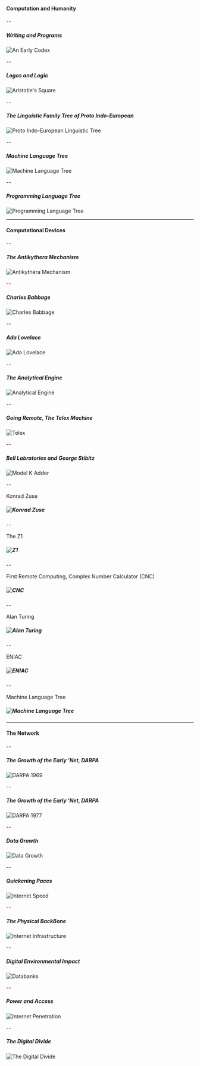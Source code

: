 #### Computation and Humanity

--

##### Writing and Programs

![An Early Codex](https://theportus.nyc3.digitaloceanspaces.com/static/presentations/digital/computer-history/codex.jpg)


--

##### Logos and Logic

![Aristotle's Square](https://theportus.nyc3.digitaloceanspaces.com/static/presentations/digital/computer-history/logic-square.jpg)

--

##### The Linguistic Family Tree of Proto Indo-European

![Proto Indo-European Linguistic Tree](https://theportus.nyc3.digitaloceanspaces.com/static/presentations/digital/computer-history/tree-lang.jpg)

--

##### Machine Language Tree

![Machine Language Tree](https://theportus.nyc3.digitaloceanspaces.com/static/presentations/digital/computer-history/tree-code.gif)

--

##### Programming Language Tree

![Programming Language Tree](https://theportus.nyc3.digitaloceanspaces.com/static/presentations/digital/computer-history/tree-code-2.jpg)

---

#### Computational Devices

--

##### The Antikythera Mechanism

![Antikythera Mechanism](https://theportus.nyc3.digitaloceanspaces.com/static/presentations/digital/computer-history/antikythera.gif)

--

##### Charles Babbage

![Charles Babbage](https://theportus.nyc3.digitaloceanspaces.com/static/presentations/digital/computer-history/babbage.jpg)

--

##### Ada Lovelace

![Ada Lovelace](https://theportus.nyc3.digitaloceanspaces.com/static/presentations/digital/computer-history/ada.jpg)

--

##### The Analytical Engine

![Analytical Engine](https://theportus.nyc3.digitaloceanspaces.com/static/presentations/digital/computer-history/engine.jpg)

--

##### Going Remote, The Telex Machine

![Telex](https://theportus.nyc3.digitaloceanspaces.com/static/presentations/digital/computer-history/telex.jpg)

--

##### Bell Labratories and George Stibitz

![Model K Adder](https://theportus.nyc3.digitaloceanspaces.com/static/presentations/digital/computer-history/stibitz.jpeg)

--

Konrad Zuse

##### ![Konrad Zuse](https://theportus.nyc3.digitaloceanspaces.com/static/presentations/digital/computer-history/zuse.jpg)

--

The Z1

##### ![Z1](https://theportus.nyc3.digitaloceanspaces.com/static/presentations/digital/computer-history/z1.jpg)

--

First Remote Computing, Complex Number Calculator (CNC)

##### ![CNC](https://theportus.nyc3.digitaloceanspaces.com/static/presentations/digital/computer-history/cnc.jpg)

--

Alan Turing

##### ![Alan Turing](https://theportus.nyc3.digitaloceanspaces.com/static/presentations/digital/computer-history/turing.jpg)

--

ENIAC

##### ![ENIAC](https://theportus.nyc3.digitaloceanspaces.com/static/presentations/digital/computer-history/eniac.jpg)

--

Machine Language Tree

##### ![Machine Language Tree](https://theportus.nyc3.digitaloceanspaces.com/static/presentations/digital/computer-history/tree-code.gif)

---

#### The Network

--

##### The Growth of the Early 'Net, DARPA

![DARPA 1969](https://theportus.nyc3.digitaloceanspaces.com/static/presentations/digital/computer-history/darpa1969.jpg)

--

##### The Growth of the Early 'Net, DARPA

![DARPA 1977](https://theportus.nyc3.digitaloceanspaces.com/static/presentations/digital/computer-history/darpa-1977.jpg)

--

##### Data Growth

![Data Growth](https://theportus.nyc3.digitaloceanspaces.com/static/presentations/digital/computer-history/data-growth.jpg)

--

##### Quickening Paces

![Internet Speed](https://theportus.nyc3.digitaloceanspaces.com/static/presentations/digital/computer-history/internet-growth.png)

--

##### The Physical BackBone

![Internet Infrastructure](https://theportus.nyc3.digitaloceanspaces.com/static/presentations/digital/computer-history/internet-infrastructure.jpg)

--

##### Digital Environmental Impact

![Databanks](https://theportus.nyc3.digitaloceanspaces.com/static/presentations/digital/computer-history/databanks.jpg)

--

##### Power and Access

![Internet Penetration](https://theportus.nyc3.digitaloceanspaces.com/static/presentations/digital/computer-history/internet-penetration.png)

--

##### The Digital Divide

![The Digital Divide](https://theportus.nyc3.digitaloceanspaces.com/static/presentations/digital/computer-history/digital-divide.png)
